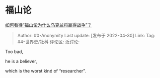 # 福山论
[如何看待“福山论为什么乌克兰将赢得战争”？](https://www.zhihu.com/question/530805522/answer/2464905433)

> Author: #0-Anonymity
> Last update: [发布于 2022-04-30]
> Link:
> Tag: #4-世界史/社科
> 评论区:
> 泛讨论:

Too bad,

he is a believer,

which is the worst kind of “researcher”.
